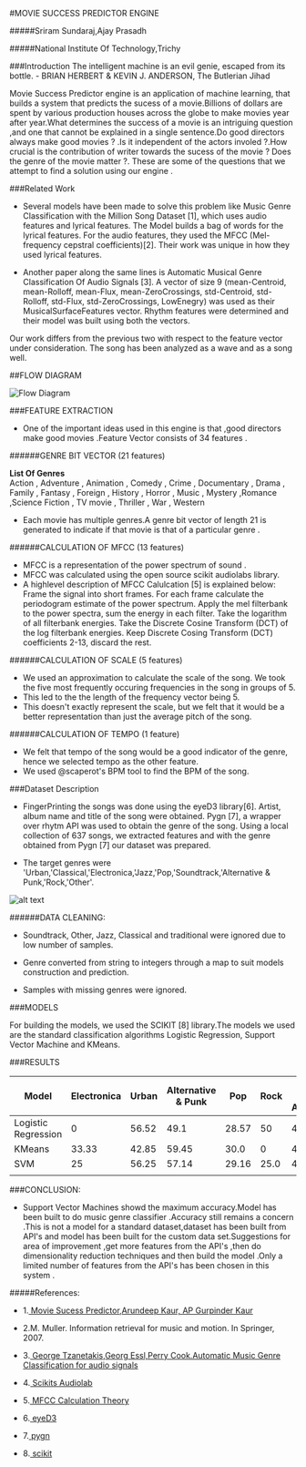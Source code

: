 #MOVIE SUCCESS PREDICTOR ENGINE 



#####Sriram Sundaraj,Ajay Prasadh 

#####National Institute Of Technology,Trichy

###Introduction
    The intelligent machine is an evil genie, escaped from its bottle.
                                        -   BRIAN HERBERT & KEVIN J. ANDERSON, The Butlerian Jihad



Movie Success Predictor engine  is an application of  machine learning, that builds a system that predicts the sucess of a movie.Billions of dollars are spent by various production houses across the globe to make movies year after year.What determines the success of a movie is an intriguing question ,and one that cannot be explained in a single sentence.Do good directors always make good movies ? .Is it independent of the actors involed ?.How crucial is the contribution of writer towards the sucess of the movie ? Does the genre of the movie matter ?. These are some of the questions that we attempt to find a solution using our engine .


###Related Work

* Several models have been made to solve this problem like Music Genre Classification with the Million Song Dataset [1], which uses audio features and lyrical features. The Model builds a bag of words for the lyrical features. For the audio features, they used the MFCC (Mel-frequency cepstral coefficients)[2]. Their work was unique in how they used lyrical features.

* Another paper along the same lines is Automatic Musical Genre Classification Of Audio Signals [3]. A vector of size 9 (mean-Centroid, mean-Rolloff, mean-Flux, mean-ZeroCrossings, std-Centroid, std-Rolloff, std-Flux, std-ZeroCrossings, LowEnegry) was used as their MusicalSurfaceFeatures vector. Rhythm features were determined and their model was built using both the vectors.

Our work differs from the previous two with respect to the feature vector under consideration. The song has been analyzed as a wave and as a song well.


##FLOW DIAGRAM

![Flow Diagram](figures/flow.jpg "FLOW DIAGRAM")

###FEATURE EXTRACTION

* One of the  important  ideas used in  this engine is that ,good directors  make good movies .Feature Vector consists of 34 features .

######GENRE BIT VECTOR (21 features)

**List Of Genres**      
        Action , Adventure , Animation , Comedy , Crime , Documentary , Drama , Family , Fantasy , Foreign , History , Horror , Music , Mystery ,Romance ,Science Fiction , TV movie , Thriller , War , Western 

* Each movie has multiple genres.A genre bit vector of length 21 is generated to indicate if that movie is that of a particular genre .        



######CALCULATION OF MFCC  (13 features)
* MFCC is a representation of the power spectrum of sound .
* MFCC was calculated using the open source scikit audiolabs library.
* A highlevel description of MFCC Calulcation [5] is explained below: 
 Frame the signal into short frames.
 For each frame calculate the periodogram estimate of the power spectrum.
 Apply the mel filterbank to the power spectra, sum the energy in each filter.
 Take the logarithm of all filterbank energies.
 Take the Discrete Cosine Transform (DCT)  of the log filterbank energies.
 Keep Discrete Cosing Transform (DCT) coefficients 2-13, discard the rest.
    

######CALCULATION OF SCALE (5 features)

* We used an approximation to calculate the scale of the song. We took the five most frequently occuring frequencies in the song in groups of 5.
* This led to the the length of the frequency vector being 5.
* This doesn't exactly represent the scale, but we felt that it would be a better representation than just the average pitch of the song.



######CALCULATION OF TEMPO (1 feature)

* We felt that tempo of the song would be a good indicator of the genre, hence we selected tempo as the other feature.
* We used @scaperot's BPM tool to find the BPM of the song.


###Dataset Description
* FingerPrinting the songs was done using the eyeD3 library[6]. Artist, album name and title of the song were obtained. Pygn [7], a wrapper over rhytm API was used to obtain the genre of the song. Using a local collection of 637 songs, we extracted features and with the genre obtained from Pygn [7] our dataset was prepared.

* The target genres were 'Urban,'Classical,'Electronica,'Jazz,'Pop,'Soundtrack,'Alternative & Punk,'Rock,'Other'.
    

![alt text](figures/figure.jpg "Bargraph of the dataset")
    

######DATA CLEANING:
* Soundtrack, Other, Jazz, Classical and traditional were ignored due to low number of samples.

* Genre converted from string to integers through a map to suit models construction and prediction.

* Samples with missing genres were ignored.




###MODELS          


For building the models, we used the SCIKIT [8] library.The models we used are the standard classification algorithms Logistic Regression, Support Vector Machine and KMeans.



###RESULTS

| Model                 | Electronica   | Urban     | Alternative & Punk    | Pop       | Rock  | Overall Model Accuracy    |
|---------------------- |-------------  |-------    |--------------------   |-------    |------ |------------------------   |
| Logistic Regression   | 0             | 56.52     | 49.1                  | 28.57     | 50    | 44.55                     |
| KMeans                | 33.33         | 42.85     | 59.45                 | 30.0      | 0     | 41.21                     |
| SVM                   | 25            | 56.25     | 57.14                 | 29.16     | 25.0  | 45.25                     |
|                       |               |           |                       |           |       |                           |


###CONCLUSION:
* Support Vector Machines showd the maximum accuracy.Model has been built to do music genre classifier .Accuracy still remains a concern .This is not a model for a standard dataset,dataset has been built from API's and model has been built for the custom data set.Suggestions for area of improvement ,get more features from the API's ,then do dimensionality reduction techniques and then build the model .Only a  limited number of   features from the API's has been chosen in this system . 



#####References:
* 1.[ Movie Sucess Predictor,Arundeep Kaur, AP Gurpinder Kaur ](http://www.ijarcsse.com/docs/papers/Volume_3/6_June2013/V3I6-0631.pdf) 

* 2.M. Muller. Information retrieval for music and motion. In Springer, 2007.

* 3.[ George Tzanetakis,Georg Essl,Perry Cook.Automatic Music Genre Classification for audio signals ](http://ismir2001.ismir.net/pdf/tzanetakis.pdf)

* 4.[ Scikits Audiolab ](https://pypi.python.org/pypi/scikits.audiolab/)

* 5.[ MFCC Calculation Theory ](http://www.practicalcryptography.com/miscellaneous/machine-learning/guide-mel-frequency-cepstral-coefficients-mfccs/)

* 6.[ eyeD3 ](https://pypi.python.org/pypi/eyeD3)

* 7.[ pygn ](https://github.com/cweichen/pygn)

* 8.[ scikit ](http://scikit-learn.org/stable/)